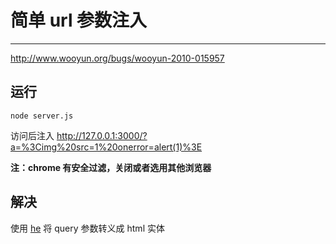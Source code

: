 # 简单 url 参数注入

---

http://www.wooyun.org/bugs/wooyun-2010-015957

## 运行

```
node server.js
```

访问后注入 http://127.0.0.1:3000/?a=%3Cimg%20src=1%20onerror=alert(1)%3E

**注：chrome 有安全过滤，关闭或者选用其他浏览器**

## 解决

使用 [he](https://github.com/mathiasbynens/he) 将 query 参数转义成 html 实体
